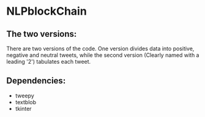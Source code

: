 # NLPblockChain

## The two versions:
There are two versions of the code. One version divides data into positive, negative and neutral tweets, while the second version (Clearly named with a leading '2') tabulates each tweet.

## Dependencies:
* tweepy<br/>
* textblob<br/>
* tkinter<br/>
